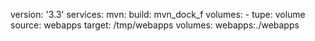 version: '3.3'
services:
  mvn:
    build: mvn_dock_f
    volumes:
      - tupe: volume
          source: webapps
          target: /tmp/webapps
volumes:
  webapps:./webapps
